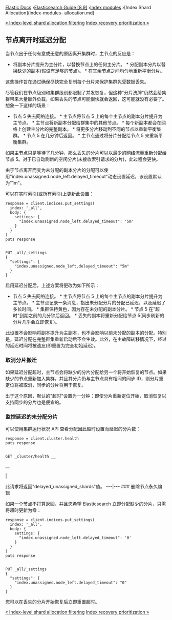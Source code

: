 

[Elastic Docs](/guide/) ›[Elasticsearch Guide [8.9]](index.md) ›[Index
modules](index-modules.md) ›[Index Shard Allocation](index-modules-
allocation.md)

[« Index-level shard allocation filtering](shard-allocation-filtering.md)
[Index recovery prioritization »](recovery-prioritization.md)

## 节点离开时延迟分配

当节点出于任何有意或无意的原因离开集群时，主节点的反应是：

* 将副本分片提升为主分片，以替换节点上的任何主分片。  * 分配副本分片以替换缺少的副本(假设有足够的节点)。  * 在其余节点之间均匀地重新平衡分片。

这些操作旨在通过确保尽快完全复制每个分片来保护集群免受数据丢失。

尽管我们在节点级别和集群级别都限制了并发恢复，但这种"分片洗牌"仍然会给集群带来大量额外负载，如果丢失的节点可能很快就会返回，这可能就没有必要了。想象一下这样的场景：

* 节点 5 失去网络连接。  * 主节点将节点 5 上的每个主节点的副本分片提升为主节点。  * 主节点将新副本分配给群集中的其他节点。  * 每个新副本都会在网络上创建主分片的完整副本。  * 将更多分片移动到不同的节点以重新平衡集群。  * 节点 5 在几分钟后返回。  * 主节点通过将分片分配给节点 5 来重新平衡集群。

如果主节点只是等待了几分钟，那么丢失的分片可以以最少的网络流量重新分配给节点 5。对于已自动刷新的空闲分片(未接收索引请求的分片)，此过程会更快。

由于节点离开而变为未分配的副本分片的分配可以使用"index.unassigned.node_left.delayed_timeout"动态设置延迟，该设置默认为"1m"。

可以在实时索引(或所有索引)上更新此设置：

    
    
    response = client.indices.put_settings(
      index: '_all',
      body: {
        settings: {
          "index.unassigned.node_left.delayed_timeout": '5m'
        }
      }
    )
    puts response
    
    
    PUT _all/_settings
    {
      "settings": {
        "index.unassigned.node_left.delayed_timeout": "5m"
      }
    }

启用延迟分配后，上述方案将更改为如下所示：

* 节点 5 失去网络连接。  * 主节点将节点 5 上的每个主节点的副本分片提升为主节点。  * 主节点记录一条消息，指出未分配分片的分配已延迟，以及延迟了多长时间。  * 集群保持黄色，因为存在未分配的副本分片。  * 节点 5 在"超时"到期之前的几分钟后返回。  * 丢失的副本将重新分配给节点 5(同步刷新的分片几乎会立即恢复)。

此设置不会影响将副本提升为主副本，也不会影响以前未分配的副本的分配。特别是，延迟分配在完整群集重新启动后不会生效。此外，在主故障转移情况下，经过的延迟时间将被遗忘(即重置为完全初始延迟)。

### 取消分片搬迁

如果延迟分配超时，主节点会将缺少的分片分配给另一个将开始恢复的节点。如果缺少的节点重新加入集群，并且其分片仍与主节点具有相同的同步 ID，则分片重定位将被取消，同步的分片将用于恢复。

出于这个原因，默认的"超时"设置为一分钟：即使分片重新定位开始，取消恢复以支持同步的分片也是便宜的。

### 监控延迟的未分配分片

可以使用集群运行状况 API 查看分配因此超时设置而延迟的分片数：

    
    
    response = client.cluster.health
    puts response
    
    
    GET _cluster/health __

__

|

此请求将返回"delayed_unassigned_shards"值。   ---|--- ### 删除节点永久编辑

如果一个节点不打算返回，并且您希望 Elasticsearch 立即分配缺少的分片，只需将超时更新为零：

    
    
    response = client.indices.put_settings(
      index: '_all',
      body: {
        settings: {
          "index.unassigned.node_left.delayed_timeout": '0'
        }
      }
    )
    puts response
    
    
    PUT _all/_settings
    {
      "settings": {
        "index.unassigned.node_left.delayed_timeout": "0"
      }
    }

您可以在丢失的分片开始恢复后立即重置超时。

[« Index-level shard allocation filtering](shard-allocation-filtering.md)
[Index recovery prioritization »](recovery-prioritization.md)

